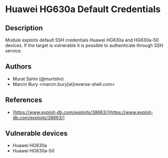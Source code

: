 # Huawei HG630a Default Credentials

## Description
Module exploits default SSH credentials Huawei HG630a and HG630a-50 devices. If the target is vulnerable it is possible to authenticate through SSH service.

## Authors
* Murat Sahin (@murtshn)
* Marcin Bury <marcin.bury[at]reverse-shell.com>

## References
* [https://www.exploit-db.com/exploits/38663/](https://www.exploit-db.com/exploits/38663/)

## Vulnerable devices
* Huawei HG630a
* Huawei HG630a-50
